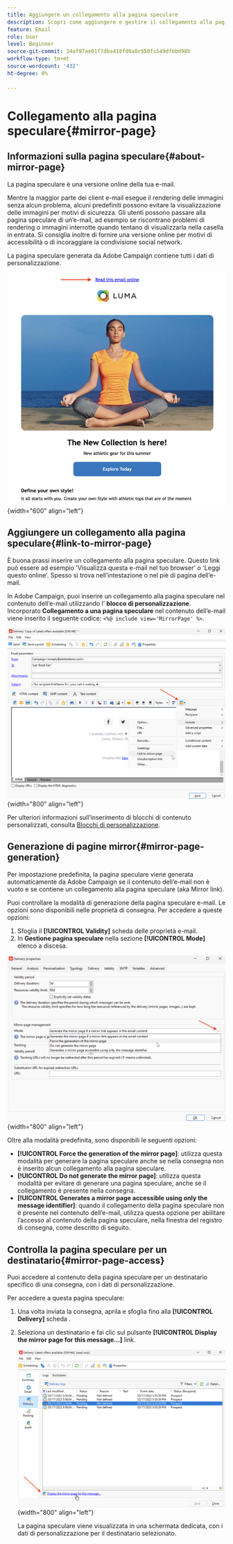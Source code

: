 ```yaml
---
title: Aggiungere un collegamento alla pagina speculare
description: Scopri come aggiungere e gestire il collegamento alla pagina speculare
feature: Email
role: User
level: Beginner
source-git-commit: 34af97ae01f7dba418fd0a8c950fc549dfbbd98b
workflow-type: tm+mt
source-wordcount: '432'
ht-degree: 0%

---
```


# Collegamento alla pagina speculare{#mirror-page}

## Informazioni sulla pagina speculare{#about-mirror-page}

La pagina speculare è una versione online della tua e-mail.

Mentre la maggior parte dei client e-mail esegue il rendering delle immagini senza alcun problema, alcuni predefiniti possono evitare la visualizzazione delle immagini per motivi di sicurezza. Gli utenti possono passare alla pagina speculare di un’e-mail, ad esempio se riscontrano problemi di rendering o immagini interrotte quando tentano di visualizzarla nella casella in entrata. Si consiglia inoltre di fornire una versione online per motivi di accessibilità o di incoraggiare la condivisione social network.

La pagina speculare generata da Adobe Campaign contiene tutti i dati di personalizzazione.

![campione di collegamento a specchio](assets/mirror-page-link.png){width="600" align="left"}

## Aggiungere un collegamento alla pagina speculare{#link-to-mirror-page}

È buona prassi inserire un collegamento alla pagina speculare. Questo link può essere ad esempio &#39;Visualizza questa e-mail nel tuo browser&#39; o &#39;Leggi questo online&#39;. Spesso si trova nell’intestazione o nel piè di pagina dell’e-mail.

In Adobe Campaign, puoi inserire un collegamento alla pagina speculare nel contenuto dell’e-mail utilizzando l’ **blocco di personalizzazione**. Incorporato **Collegamento a una pagina speculare** nel contenuto dell’e-mail viene inserito il seguente codice: `<%@ include view='MirrorPage' %>`.

![](assets/mirror-page-insert.png){width="800" align="left"}


Per ulteriori informazioni sull’inserimento di blocchi di contenuto personalizzati, consulta [Blocchi di personalizzazione](personalization-blocks.md).

## Generazione di pagine mirror{#mirror-page-generation}

Per impostazione predefinita, la pagina speculare viene generata automaticamente da Adobe Campaign se il contenuto dell’e-mail non è vuoto e se contiene un collegamento alla pagina speculare (aka Mirror link).

Puoi controllare la modalità di generazione della pagina speculare e-mail. Le opzioni sono disponibili nelle proprietà di consegna. Per accedere a queste opzioni:

1. Sfoglia il **[!UICONTROL Validity]** scheda delle proprietà e-mail.
1. In **Gestione pagina speculare** nella sezione **[!UICONTROL Mode]** elenco a discesa.

![](assets/mirror-page-generation.png){width="800" align="left"}

Oltre alla modalità predefinita, sono disponibili le seguenti opzioni:

* **[!UICONTROL Force the generation of the mirror page]**: utilizza questa modalità per generare la pagina speculare anche se nella consegna non è inserito alcun collegamento alla pagina speculare.
* **[!UICONTROL Do not generate the mirror page]**: utilizza questa modalità per evitare di generare una pagina speculare, anche se il collegamento è presente nella consegna.
* **[!UICONTROL Generates a mirror page accessible using only the message identifier]**: quando il collegamento della pagina speculare non è presente nel contenuto dell’e-mail, utilizza questa opzione per abilitare l’accesso al contenuto della pagina speculare, nella finestra del registro di consegna, come descritto di seguito.

## Controlla la pagina speculare per un destinatario{#mirror-page-access}

Puoi accedere al contenuto della pagina speculare per un destinatario specifico di una consegna, con i dati di personalizzazione.

Per accedere a questa pagina speculare:

1. Una volta inviata la consegna, aprila e sfoglia fino alla **[!UICONTROL Delivery]** scheda .

1. Seleziona un destinatario e fai clic sul pulsante **[!UICONTROL Display the mirror page for this message...]** link.

   ![](assets/mirror-page-display.png){width="800" align="left"}

   La pagina speculare viene visualizzata in una schermata dedicata, con i dati di personalizzazione per il destinatario selezionato.

